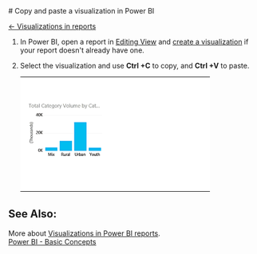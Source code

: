 <properties pageTitle="Copy and paste a visualization in Power BI" description="Copy and paste a visualization in Power BI" services="powerbi" documentationCenter="" authors="v-anpasi" manager="mblythe" editor=""/>
<tags ms.service="powerbi" ms.devlang="NA" ms.topic="article" ms.tgt_pltfrm="NA" ms.workload="powerbi" ms.date="06/26/2015" ms.author="v-anpasi"/>
# Copy and paste a visualization in Power BI

[← Visualizations in reports](https://support.powerbi.com/knowledgebase/topics/65160-visualizations-in-reports)

1.  In Power BI, open a report in [Editing View](http://support.powerbi.com/knowledgebase/articles/439921-go-from-report-reading-view-to-editing-view) and [create a visualization](http://support.powerbi.com/knowledgebase/articles/441777-part-i-add-visualizations-to-a-power-bi-report) if your report doesn't already have one. 

2.  Select the visualization and use **Ctrl +C** to copy, and **Ctrl +V** to paste.

	![](media/powerbi-service-copy-and-paste-a-visualization/copypasteViz.gif)  

## See Also:

More about [Visualizations in Power BI reports](http://support.powerbi.com/knowledgebase/articles/434821-visualizations-in-power-bi-reports).  
[Power BI - Basic Concepts](http://support.powerbi.com/knowledgebase/articles/487029-power-bi-preview-basic-concepts)
